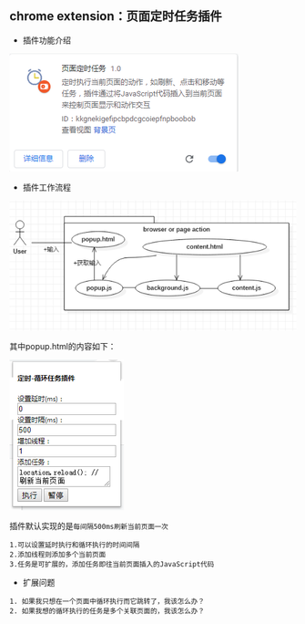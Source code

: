 ## chrome extension：页面定时任务插件

- 插件功能介绍

![crx_img](./crx_refresh.png)

- 插件工作流程

![action_png](./crx_action.png)

其中popup.html的内容如下：

![pophtml](./popup-html.png)

插件默认实现的是`每间隔500ms刷新当前页面一次`
```
1.可以设置延时执行和循环执行的时间间隔
2.添加线程则添加多个当前页面
3.任务是可扩展的，添加任务即往当前页面插入的JavaScript代码
```

- 扩展问题
```
1. 如果我只想在一个页面中循环执行而它跳转了，我该怎么办？
2. 如果我想的循环执行的任务是多个关联页面的，我该怎么办？
```

